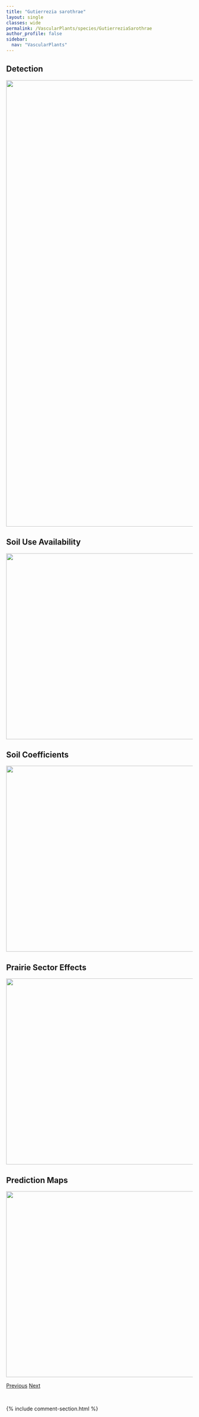 ```yaml
---
title: "Gutierrezia sarothrae"
layout: single
classes: wide
permalink: /VascularPlants/species/GutierreziaSarothrae
author_profile: false
sidebar:
  nav: "VascularPlants"
---
```


<h2>Detection</h2>

<a href="https://drive.google.com/uc?export=view&id=1RfBLcg68Tzm0seJMZbgxXs2PtEiM1Oge">
<img src="https://drive.google.com/uc?export=view&id=1RfBLcg68Tzm0seJMZbgxXs2PtEiM1Oge" height = "1200" width = "800">
</a>


<h2>Soil Use Availability</h2>

<a href="https://drive.google.com/uc?export=view&id=1oipjLRbFOFsCdPIIANOo9ZMet7k-qIrU">
<img src="https://drive.google.com/uc?export=view&id=1oipjLRbFOFsCdPIIANOo9ZMet7k-qIrU" height = "500" width = "1000">
</a>


<h2>Soil Coefficients</h2>

<a href="https://drive.google.com/uc?export=view&id=1FP1KqyLobkbbgk1ecj2R9RulVeZ4O_nU">
<img src="https://drive.google.com/uc?export=view&id=1FP1KqyLobkbbgk1ecj2R9RulVeZ4O_nU" height = "500" width = "1000">
</a>


<h2>Prairie Sector Effects</h2>

<a href="https://drive.google.com/uc?export=view&id=1y8Rn1wiKWVbMZ_SnJuU8ZKI4duy7UgNM">
<img src="https://drive.google.com/uc?export=view&id=1y8Rn1wiKWVbMZ_SnJuU8ZKI4duy7UgNM" height = "500" width = "1000">
</a>


<h2>Prediction Maps</h2>

<a href="https://drive.google.com/uc?export=view&id=1OeRuyM9l1bOMtKe72sT0AwKHSdL1zuFL">
<img src="https://drive.google.com/uc?export=view&id=1OeRuyM9l1bOMtKe72sT0AwKHSdL1zuFL" height = "500" width = "1000">
</a>


<a href="/DevelopmentWebsite/VascularPlants/species/GrindeliaSquarrosa" class="pagination--pager" title="Grindelia squarrosa">Previous</a> <a href="/DevelopmentWebsite/VascularPlants/species/Gymnocarpium" class="pagination--pager" title="Gymnocarpium">Next</a>

<p>&nbsp;</p>

{% include comment-section.html %}
